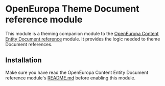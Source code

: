 # OpenEuropa Theme Document reference module

This module is a theming companion module to the [OpenEuropa Content Entity Document reference](https://github.com/openeuropa/oe_content/tree/master/modules/oe_content_entity/modules/oe_content_entity_document_reference) module.
It provides the logic needed to theme Document references.

## Installation

Make sure you have read the OpenEuropa Content Entity Document reference module's [README.md](https://github.com/openeuropa/oe_content/tree/master/modules/oe_content_entity/modules/oe_content_entity_document_reference/README.md)
before enabling this module.
